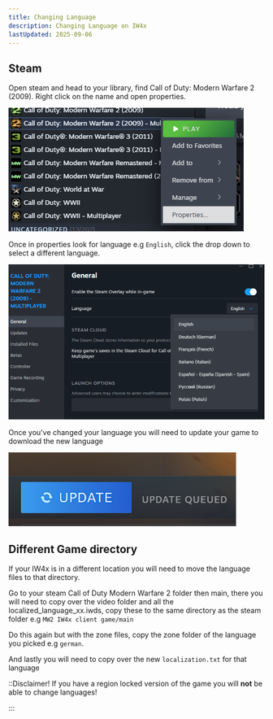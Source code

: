 ```yaml
---
title: Changing Language
description: Changing Language on IW4x
lastUpdated: 2025-09-06
---
```


## Steam

Open steam and head to your library, find Call of Duty: Modern Warfare 2 (2009).
Right click on the name and open properties.

![Changing Language](../../../assets/img/changelanguage/changelanguage_01.png)

Once in properties look for language e.g `English`, click the drop down to select a different language.

![Changing Language](../../../assets/img/changelanguage/changelanguage_02.png)

Once you've changed your language you will need to update your game to download the new language

![Changing Language](../../../assets/img/changelanguage/changelanguage_03.png)

## Different Game directory

If your IW4x is in a different location you will need to move the language files to that directory.

Go to your steam Call of Duty Modern Warfare 2 folder then main, there you will need to copy over the video folder and all the localized_language_xx.iwds, copy these to the same directory as the steam folder e.g `MW2 IW4x client game/main`

Do this again but with the zone files, copy the zone folder of the language you picked e.g `german`.

And lastly you will need to copy over the new `localization.txt` for that language

::Disclaimer!
If you have a region locked version of the game you will **not** be able to change languages!

:::
